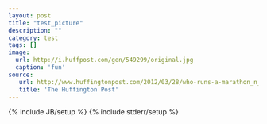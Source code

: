 ```yaml
---
layout: post
title: "test_picture"
description: ""
category: test
tags: []
image:
  url: http://i.huffpost.com/gen/549299/original.jpg
  caption: 'fun'
source:
   url: http://www.huffingtonpost.com/2012/03/28/who-runs-a-marathon_n_1385741.html
   title: 'The Huffington Post'
---
```

{% include JB/setup %}
{% include stderr/setup %}
